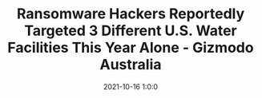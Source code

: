 ---
"title": "Ransomware Hackers Reportedly Targeted 3 Different U.S. Water Facilities This Year Alone - Gizmodo Australia"
"date": "2021-10-16 1:0:0"
"feed_name": "GOOGLENEWSINDUSTRIAL"
"feed_website": "https://news.google.com/search?q=industrial%2Bincident&hl=en-US&gl=US&ceid=US:en"
"feed_rss": "https://news.google.com/rss/search?q=industrial%2Bincident&hl=en-US&gl=US&ceid=US:en"
"link": "https://www.gizmodo.com.au/2021/10/ransomware-hackers-reportedly-targeted-3-different-u-s-water-facilities-this-year-alone/"
"source": "{'href': 'https://www.gizmodo.com.au', 'title': 'Gizmodo Australia'}"
"file": "_posts/2021-1-1-459908c09144e072c72aab0b1214f3245021d251.md"
"accident": "0"
"drilling": "0"
"dead": "0"
"injured": "0"
"arrested": "0"
"place": "unknown place"
"where": "unknown site"
"causes": "unknown"
"place_uri": "unknown place"
---